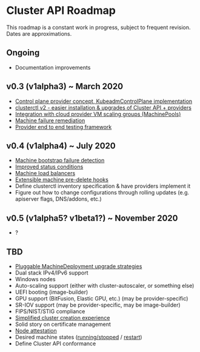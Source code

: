 # Cluster API Roadmap

This roadmap is a constant work in progress, subject to frequent revision. Dates are approximations.

## Ongoing

- Documentation improvements

## v0.3 (v1alpha3) ~ March 2020

- [Control plane provider concept, KubeadmControlPlane implementation](https://github.com/kubernetes-sigs/cluster-api/blob/bf51a2502f9007b531f6a9a2c1a4eae1586fb8ca/docs/proposals/20191017-kubeadm-based-control-plane.md)
- [clusterctl v2 - easier installation & upgrades of Cluster API + providers](https://github.com/kubernetes-sigs/cluster-api/blob/bf51a2502f9007b531f6a9a2c1a4eae1586fb8ca/docs/proposals/20191016-clusterctl-redesign.md)
- [Integration with cloud provider VM scaling groups (MachinePools)](https://github.com/kubernetes-sigs/cluster-api/blob/bf51a2502f9007b531f6a9a2c1a4eae1586fb8ca/docs/proposals/20190919-machinepool-api.md)
- [Machine failure remediation](https://github.com/kubernetes-sigs/cluster-api/blob/bf51a2502f9007b531f6a9a2c1a4eae1586fb8ca/docs/proposals/20191030-machine-health-checking.md)
- [Provider end to end testing framework](https://github.com/kubernetes-sigs/cluster-api/blob/bf51a2502f9007b531f6a9a2c1a4eae1586fb8ca/docs/proposals/20191016-e2e-test-framework.md)

## v0.4 (v1alpha4) ~ July 2020

- [Machine bootstrap failure detection](https://github.com/kubernetes-sigs/cluster-api-provider-aws/issues/972)
- [Improved status conditions](https://github.com/kubernetes-sigs/cluster-api/issues/1658)
- [Machine load balancers](https://github.com/kubernetes-sigs/cluster-api/issues/1250)
- [Extensible machine pre-delete hooks](https://github.com/kubernetes-sigs/cluster-api/issues/1514)
- Define clusterctl inventory specification & have providers implement it
- Figure out how to change configurations through rolling updates (e.g. apiserver flags, DNS/addons, etc.)

## v0.5 (v1alpha5? v1beta1?) ~ November 2020

- ?

## TBD

- [Pluggable MachineDeployment upgrade strategies](https://github.com/kubernetes-sigs/cluster-api/issues/1754)
- Dual stack IPv4/IPv6 support
- Windows nodes
- Auto-scaling support (either with cluster-autoscaler, or something else)
- UEFI booting (image-builder)
- GPU support (BitFusion, Elastic GPU, etc.) (may be provider-specific)
- SR-IOV support (may be provider-specific, may be image-builder)
- FIPS/NIST/STIG compliance
- [Simplified cluster creation experience](https://github.com/kubernetes-sigs/cluster-api/issues/1227)
- Solid story on certificate management
- [Node attestation](https://github.com/kubernetes-sigs/cluster-api/issues/1739)
- Desired machine states ([running/stopped](https://github.com/kubernetes-sigs/cluster-api/issues/1810) / [restart](https://github.com/kubernetes-sigs/cluster-api/issues/1808))
- Define Cluster API conformance
